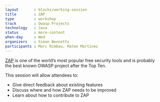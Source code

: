 ```yaml
---
layout       : blocks/working-session
title        : ZAP
type         : workshop
track        : Owasp Projects
technology   : Java
status       : more-content
when-day     : Wed
organizers   : Simon Bennetts
participants : Marc Rimbau, Mateo Martinez
---
```


[ZAP](https://www.owasp.org/index.php/OWASP_Zed_Attack_Proxy_Project) is one of the world’s most popular free security tools and is probably the best known OWASP project after the Top Ten.

This session will allow attendees to:
* Give direct feedback about existing features
* Discuss where and how ZAP needs to be improved
* Learn about how to contribute to ZAP

